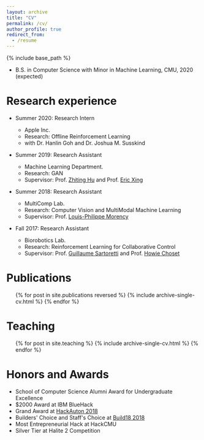 ```yaml
---
layout: archive
title: "CV"
permalink: /cv/
author_profile: true
redirect_from:
  - /resume
---
```


{% include base_path %}

<!-- Education
====== -->
* B.S. in Computer Science with Minor in Machine Learning, CMU, 2020 (expected)

Research experience
======
* Summer 2020: Research Intern
  * Apple Inc.
  * Research: Offline Reinforcement Learning
  * with Dr. Hanlin Goh and Dr. Joshua M. Susskind

* Summer 2019: Research Assistant
  * Machine Learning Department.
  * Research: GAN
  * Supervisor: Prof. [Zhiting Hu](http://zhiting.ucsd.edu/) and Prof. [Eric Xing](http://www.cs.cmu.edu/~epxing/)

* Summer 2018: Research Assistant
  * MultiComp Lab.
  * Research: Computer Vision and MultiModal Machine Learning
  * Supervisor: Prof. [Louis-Philippe Morency](https://www.cs.cmu.edu/~morency/)

* Fall 2017: Research Assistant
  * Biorobotics Lab.
  * Research: Reinforcement Learning for Collaborative Control
  * Supervisor: Prof. [Guillaume Sartoretti](https://www.sartoretti.science/) and Prof. [Howie Choset](https://www.cs.cmu.edu/~./choset/)
  
<!-- Skills
======
* Skill 1
* Skill 2
  * Sub-skill 2.1
  * Sub-skill 2.2
  * Sub-skill 2.3
* Skill 3 -->

Publications
======
  <ul>{% for post in site.publications reversed %}
    {% include archive-single-cv.html %}
  {% endfor %}</ul>
  
<!-- Talks
======
  <ul>{% for post in site.talks %}
    {% include archive-single-talk-cv.html %}
  {% endfor %}</ul> -->
  
Teaching
======
  <ul>{% for post in site.teaching %}
    {% include archive-single-cv.html %}
  {% endfor %}</ul>
  
Honors and Awards
======
* School of Computer Science Alumni Award for Undergraduate Excellence
* $2000 Award at IBM BlueHack
* Grand Award at [HackAuton 2018](https://www.hackauton.com/)
* Builders' Choice and Staff's Choice at [Build18 2018](https://www.build18.org/)
* Most Entrepreneurial Hack at HackCMU
* Silver Tier at Halite 2 Competition